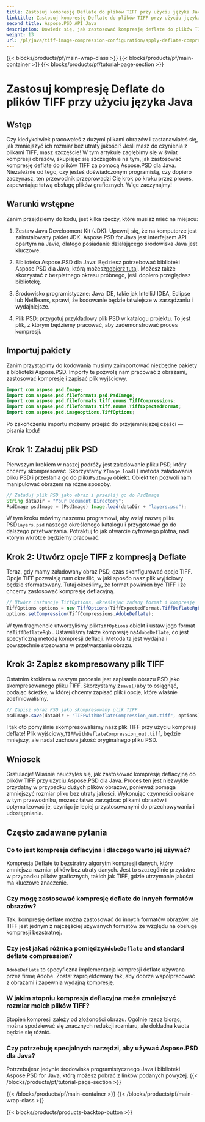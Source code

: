 ```yaml
---
title: Zastosuj kompresję Deflate do plików TIFF przy użyciu języka Java
linktitle: Zastosuj kompresję Deflate do plików TIFF przy użyciu języka Java
second_title: Aspose.PSD API Java
description: Dowiedz się, jak zastosować kompresję deflate do plików TIFF przy użyciu Aspose.PSD dla Java. Postępuj zgodnie z naszym przewodnikiem krok po kroku, aby skutecznie zmniejszyć rozmiar pliku bez utraty jakości.
weight: 13
url: /pl/java/tiff-image-compression-configuration/apply-deflate-compression-tiff-files/
---
```


{{< blocks/products/pf/main-wrap-class >}}
{{< blocks/products/pf/main-container >}}
{{< blocks/products/pf/tutorial-page-section >}}

# Zastosuj kompresję Deflate do plików TIFF przy użyciu języka Java

## Wstęp

Czy kiedykolwiek pracowałeś z dużymi plikami obrazów i zastanawiałeś się, jak zmniejszyć ich rozmiar bez utraty jakości? Jeśli masz do czynienia z plikami TIFF, masz szczęście! W tym artykule zagłębimy się w świat kompresji obrazów, skupiając się szczególnie na tym, jak zastosować kompresję deflate do plików TIFF za pomocą Aspose.PSD dla Java. Niezależnie od tego, czy jesteś doświadczonym programistą, czy dopiero zaczynasz, ten przewodnik przeprowadzi Cię krok po kroku przez proces, zapewniając łatwą obsługę plików graficznych. Więc zaczynajmy!

## Warunki wstępne

Zanim przejdziemy do kodu, jest kilka rzeczy, które musisz mieć na miejscu:

1. Zestaw Java Development Kit (JDK): Upewnij się, że na komputerze jest zainstalowany pakiet JDK. Aspose.PSD for Java jest interfejsem API opartym na Javie, dlatego posiadanie działającego środowiska Java jest kluczowe.
   
2.  Biblioteka Aspose.PSD dla Java: Będziesz potrzebować biblioteki Aspose.PSD dla Java, którą możesz[pobierz tutaj](https://releases.aspose.com/psd/java/). Możesz także skorzystać z bezpłatnego okresu próbnego, jeśli dopiero przeglądasz bibliotekę.

3. Środowisko programistyczne: Java IDE, takie jak IntelliJ IDEA, Eclipse lub NetBeans, sprawi, że kodowanie będzie łatwiejsze w zarządzaniu i wydajniejsze.

4. Plik PSD: przygotuj przykładowy plik PSD w katalogu projektu. To jest plik, z którym będziemy pracować, aby zademonstrować proces kompresji.

## Importuj pakiety

Zanim przystąpimy do kodowania musimy zaimportować niezbędne pakiety z biblioteki Aspose.PSD. Importy te pozwolą nam pracować z obrazami, zastosować kompresję i zapisać plik wyjściowy.

```java
import com.aspose.psd.Image;
import com.aspose.psd.fileformats.psd.PsdImage;
import com.aspose.psd.fileformats.tiff.enums.TiffCompressions;
import com.aspose.psd.fileformats.tiff.enums.TiffExpectedFormat;
import com.aspose.psd.imageoptions.TiffOptions;
```

Po zakończeniu importu możemy przejść do przyjemniejszej części — pisania kodu!

## Krok 1: Załaduj plik PSD

 Pierwszym krokiem w naszej podróży jest załadowanie pliku PSD, który chcemy skompresować. Skorzystamy z`Image.load()` metoda załadowania pliku PSD i przesłania go do pliku`PsdImage` obiekt. Obiekt ten pozwoli nam manipulować obrazem na różne sposoby.

```java
// Załaduj plik PSD jako obraz i prześlij go do PsdImage
String dataDir = "Your Document Directory";
PsdImage psdImage = (PsdImage) Image.load(dataDir + "layers.psd");
```

 W tym kroku mówimy naszemu programowi, aby wziął nazwę pliku PSD`layers.psd` naszego określonego katalogu i przygotować go do dalszego przetwarzania. Potraktuj to jak otwarcie cyfrowego płótna, nad którym wkrótce będziemy pracować.

## Krok 2: Utwórz opcje TIFF z kompresją Deflate

Teraz, gdy mamy załadowany obraz PSD, czas skonfigurować opcje TIFF. Opcje TIFF pozwalają nam określić, w jaki sposób nasz plik wyjściowy będzie sformatowany. Tutaj określimy, że format powinien być TIFF i że chcemy zastosować kompresję deflacyjną.

```java
// Utwórz instancję TiffOptions, określając żądany format i kompresję
TiffOptions options = new TiffOptions(TiffExpectedFormat.TiffDeflateRgb);
options.setCompression(TiffCompressions.AdobeDeflate);
```

 W tym fragmencie utworzyliśmy plik`TiffOptions` obiekt i ustaw jego format na`TiffDeflateRgb` . Ustawiliśmy także kompresję na`AdobeDeflate`, co jest specyficzną metodą kompresji deflacji. Metoda ta jest wydajna i powszechnie stosowana w przetwarzaniu obrazu.

## Krok 3: Zapisz skompresowany plik TIFF

 Ostatnim krokiem w naszym procesie jest zapisanie obrazu PSD jako skompresowanego pliku TIFF. Skorzystamy z`save()`aby to osiągnąć, podając ścieżkę, w której chcemy zapisać plik i opcje, które właśnie zdefiniowaliśmy.

```java
// Zapisz obraz PSD jako skompresowany plik TIFF
psdImage.save(dataDir + "TIFFwithDeflateCompression_out.tiff", options);
```

 I tak oto pomyślnie skompresowaliśmy nasz plik TIFF przy użyciu kompresji deflate! Plik wyjściowy,`TIFFwithDeflateCompression_out.tiff`, będzie mniejszy, ale nadal zachowa jakość oryginalnego pliku PSD.

## Wniosek

Gratulacje! Właśnie nauczyłeś się, jak zastosować kompresję deflacyjną do plików TIFF przy użyciu Aspose.PSD dla Java. Proces ten jest niezwykle przydatny w przypadku dużych plików obrazów, ponieważ pomaga zmniejszyć rozmiar pliku bez utraty jakości. Wykonując czynności opisane w tym przewodniku, możesz łatwo zarządzać plikami obrazów i optymalizować je, czyniąc je lepiej przystosowanymi do przechowywania i udostępniania.

## Często zadawane pytania

### Co to jest kompresja deflacyjna i dlaczego warto jej używać?
Kompresja Deflate to bezstratny algorytm kompresji danych, który zmniejsza rozmiar plików bez utraty danych. Jest to szczególnie przydatne w przypadku plików graficznych, takich jak TIFF, gdzie utrzymanie jakości ma kluczowe znaczenie.

### Czy mogę zastosować kompresję deflate do innych formatów obrazów?
Tak, kompresję deflate można zastosować do innych formatów obrazów, ale TIFF jest jednym z najczęściej używanych formatów ze względu na obsługę kompresji bezstratnej.

###  Czy jest jakaś różnica pomiędzy`AdobeDeflate` and standard deflate compression?
`AdobeDeflate` to specyficzna implementacja kompresji deflate używana przez firmę Adobe. Został zaprojektowany tak, aby dobrze współpracować z obrazami i zapewnia wydajną kompresję.

### W jakim stopniu kompresja deflacyjna może zmniejszyć rozmiar moich plików TIFF?
Stopień kompresji zależy od złożoności obrazu. Ogólnie rzecz biorąc, można spodziewać się znacznych redukcji rozmiaru, ale dokładna kwota będzie się różnić.

### Czy potrzebuję specjalnych narzędzi, aby używać Aspose.PSD dla Java?
Potrzebujesz jedynie środowiska programistycznego Java i biblioteki Aspose.PSD for Java, którą możesz pobrać z linków podanych powyżej.
{{< /blocks/products/pf/tutorial-page-section >}}

{{< /blocks/products/pf/main-container >}}
{{< /blocks/products/pf/main-wrap-class >}}

{{< blocks/products/products-backtop-button >}}
